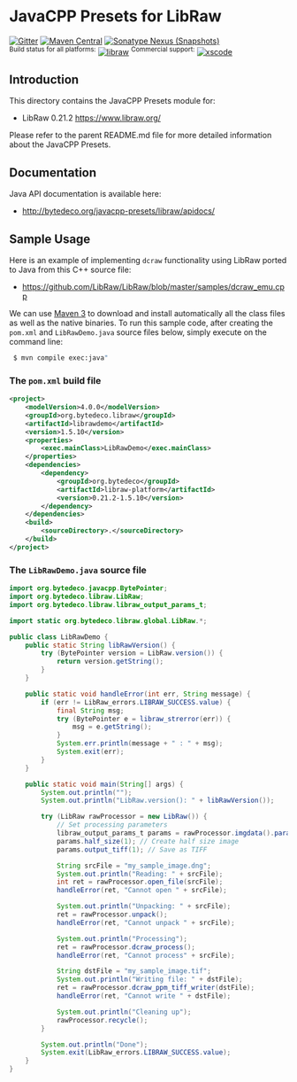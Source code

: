 JavaCPP Presets for LibRaw
==========================

[![Gitter](https://badges.gitter.im/bytedeco/javacpp.svg)](https://gitter.im/bytedeco/javacpp) [![Maven Central](https://maven-badges.herokuapp.com/maven-central/org.bytedeco/libraw/badge.svg)](https://maven-badges.herokuapp.com/maven-central/org.bytedeco/libraw) [![Sonatype Nexus (Snapshots)](https://img.shields.io/nexus/s/https/oss.sonatype.org/org.bytedeco/libraw.svg)](http://bytedeco.org/builds/)  
<sup>Build status for all platforms:</sup> [![libraw](https://github.com/bytedeco/javacpp-presets/workflows/libraw/badge.svg)](https://github.com/bytedeco/javacpp-presets/actions?query=workflow%3Alibraw)  <sup>Commercial support:</sup> [![xscode](https://img.shields.io/badge/Available%20on-xs%3Acode-blue?style=?style=plastic&logo=appveyor&logo=data:image/png;base64,iVBORw0KGgoAAAANSUhEUgAAAEAAAABACAMAAACdt4HsAAAAGXRFWHRTb2Z0d2FyZQBBZG9iZSBJbWFnZVJlYWR5ccllPAAAAAZQTFRF////////VXz1bAAAAAJ0Uk5T/wDltzBKAAAAlUlEQVR42uzXSwqAMAwE0Mn9L+3Ggtgkk35QwcnSJo9S+yGwM9DCooCbgn4YrJ4CIPUcQF7/XSBbx2TEz4sAZ2q1RAECBAiYBlCtvwN+KiYAlG7UDGj59MViT9hOwEqAhYCtAsUZvL6I6W8c2wcbd+LIWSCHSTeSAAECngN4xxIDSK9f4B9t377Wd7H5Nt7/Xz8eAgwAvesLRjYYPuUAAAAASUVORK5CYII=)](https://xscode.com/bytedeco/javacpp-presets)


Introduction
------------
This directory contains the JavaCPP Presets module for:

 * LibRaw 0.21.2  https://www.libraw.org/

Please refer to the parent README.md file for more detailed information about the JavaCPP Presets.


Documentation
-------------
Java API documentation is available here:

 * http://bytedeco.org/javacpp-presets/libraw/apidocs/


Sample Usage
------------
Here is an example of implementing `dcraw` functionality using LibRaw ported to Java from this C++ source file:

 * https://github.com/LibRaw/LibRaw/blob/master/samples/dcraw_emu.cpp

We can use [Maven 3](http://maven.apache.org/) to download and install automatically all the class files as well as the native binaries. To run this sample code, after creating the `pom.xml` and `LibRawDemo.java` source files below, simply execute on the command line:
```bash
 $ mvn compile exec:java"
```

### The `pom.xml` build file
```xml
<project>
    <modelVersion>4.0.0</modelVersion>
    <groupId>org.bytedeco.libraw</groupId>
    <artifactId>librawdemo</artifactId>
    <version>1.5.10</version>
    <properties>
        <exec.mainClass>LibRawDemo</exec.mainClass>
    </properties>
    <dependencies>
        <dependency>
            <groupId>org.bytedeco</groupId>
            <artifactId>libraw-platform</artifactId>
            <version>0.21.2-1.5.10</version>
        </dependency>
    </dependencies>
    <build>
        <sourceDirectory>.</sourceDirectory>
    </build>
</project>
```

### The `LibRawDemo.java` source file
```java
import org.bytedeco.javacpp.BytePointer;
import org.bytedeco.libraw.LibRaw;
import org.bytedeco.libraw.libraw_output_params_t;

import static org.bytedeco.libraw.global.LibRaw.*;

public class LibRawDemo {
    public static String libRawVersion() {
        try (BytePointer version = LibRaw.version()) {
            return version.getString();
        }
    }

    public static void handleError(int err, String message) {
        if (err != LibRaw_errors.LIBRAW_SUCCESS.value) {
            final String msg;
            try (BytePointer e = libraw_strerror(err)) {
                msg = e.getString();
            }
            System.err.println(message + " : " + msg);
            System.exit(err);
        }
    }

    public static void main(String[] args) {
        System.out.println("");
        System.out.println("LibRaw.version(): " + libRawVersion());

        try (LibRaw rawProcessor = new LibRaw()) {
            // Set processing parameters
            libraw_output_params_t params = rawProcessor.imgdata().params();
            params.half_size(1); // Create half size image
            params.output_tiff(1); // Save as TIFF

            String srcFile = "my_sample_image.dng";
            System.out.println("Reading: " + srcFile);
            int ret = rawProcessor.open_file(srcFile);
            handleError(ret, "Cannot open " + srcFile);

            System.out.println("Unpacking: " + srcFile);
            ret = rawProcessor.unpack();
            handleError(ret, "Cannot unpack " + srcFile);

            System.out.println("Processing");
            ret = rawProcessor.dcraw_process();
            handleError(ret, "Cannot process" + srcFile);

            String dstFile = "my_sample_image.tif";
            System.out.println("Writing file: " + dstFile);
            ret = rawProcessor.dcraw_ppm_tiff_writer(dstFile);
            handleError(ret, "Cannot write " + dstFile);

            System.out.println("Cleaning up");
            rawProcessor.recycle();
        }

        System.out.println("Done");
        System.exit(LibRaw_errors.LIBRAW_SUCCESS.value);
    }
}
```
